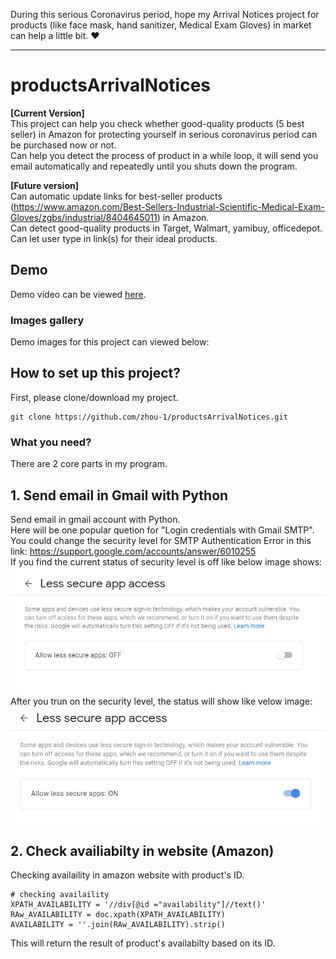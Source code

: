During this serious Coronavirus period, hope my Arrival Notices project for products (like face mask, hand sanitizer, Medical Exam Gloves) in market can help a little bit. :heart:    

<hr>   

# productsArrivalNotices   
<b>[Current Version]</b>     
This project can help you check whether good-quality products (5 best seller) in Amazon for protecting yourself in serious coronavirus period can be purchased now or not.     
Can help you detect the process of product in a while loop, it will send you email automatically and repeatedly until you shuts down the program.     

<b>[Future version]</b>     
Can automatic update links for best-seller products (https://www.amazon.com/Best-Sellers-Industrial-Scientific-Medical-Exam-Gloves/zgbs/industrial/8404645011) in Amazon.    
Can detect good-quality products in Target, Walmart, yamibuy, officedepot.    
Can let user type in link(s) for their ideal products.     

## Demo   
Demo video can be viewed [here](https://www.youtube.com/watch?v=4Alm5tWSpkE&feature=youtu.be).     

### Images gallery    
Demo images for this project can viewed below:     



## How to set up this project?    
First, please clone/download my project.    
```
git clone https://github.com/zhou-1/productsArrivalNotices.git    
```

### What you need?     


There are 2 core parts in my program.    
## 1. Send email in Gmail with Python     
Send email in gmail account with Python.     
Here will be one popular quetion for "Login credentials with Gmail SMTP".      
You could change the security level for SMTP Authentication Error in this link: https://support.google.com/accounts/answer/6010255     
If you find the current status of security level is off like below image shows:     
![lsa1](img/lessSecureApp.PNG)      
After you trun on the security level, the status will show like velow image:    
![lsa2](img/lessSecureApp2.PNG)     


## 2. Check availiabilty in website (Amazon)     
Checking availaility in amazon website with product's ID.    

```
# checking availaility 
XPATH_AVAILABILITY = '//div[@id ="availability"]//text()'
RAw_AVAILABILITY = doc.xpath(XPATH_AVAILABILITY) 
AVAILABILITY = ''.join(RAw_AVAILABILITY).strip()
```

This will return the result of product's availabilty based on its ID.    












